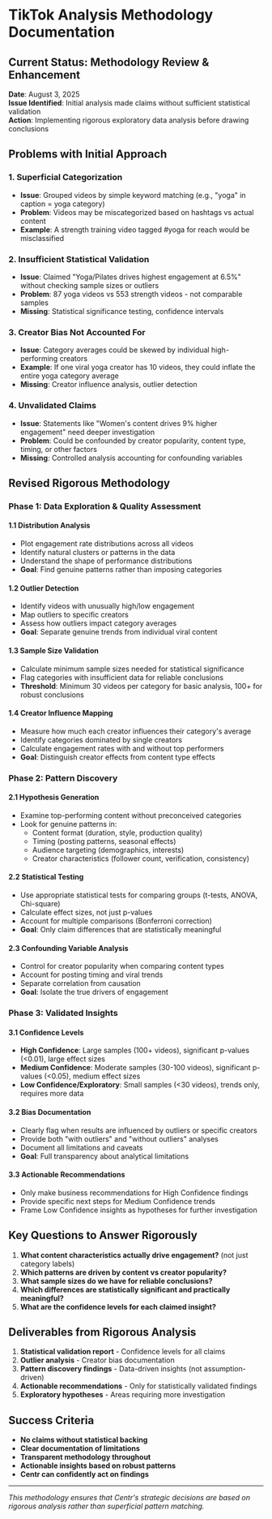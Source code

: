 # TikTok Analysis Methodology Documentation

## Current Status: Methodology Review & Enhancement

**Date**: August 3, 2025  
**Issue Identified**: Initial analysis made claims without sufficient statistical validation  
**Action**: Implementing rigorous exploratory data analysis before drawing conclusions

## Problems with Initial Approach

### 1. **Superficial Categorization**
- **Issue**: Grouped videos by simple keyword matching (e.g., "yoga" in caption = yoga category)
- **Problem**: Videos may be miscategorized based on hashtags vs actual content
- **Example**: A strength training video tagged #yoga for reach would be misclassified

### 2. **Insufficient Statistical Validation**
- **Issue**: Claimed "Yoga/Pilates drives highest engagement at 6.5%" without checking sample sizes or outliers
- **Problem**: 87 yoga videos vs 553 strength videos - not comparable samples
- **Missing**: Statistical significance testing, confidence intervals

### 3. **Creator Bias Not Accounted For**
- **Issue**: Category averages could be skewed by individual high-performing creators
- **Example**: If one viral yoga creator has 10 videos, they could inflate the entire yoga category average
- **Missing**: Creator influence analysis, outlier detection

### 4. **Unvalidated Claims**
- **Issue**: Statements like "Women's content drives 9% higher engagement" need deeper investigation
- **Problem**: Could be confounded by creator popularity, content type, timing, or other factors
- **Missing**: Controlled analysis accounting for confounding variables

## Revised Rigorous Methodology

### Phase 1: Data Exploration & Quality Assessment

#### **1.1 Distribution Analysis**
- Plot engagement rate distributions across all videos
- Identify natural clusters or patterns in the data
- Understand the shape of performance distributions
- **Goal**: Find genuine patterns rather than imposing categories

#### **1.2 Outlier Detection**
- Identify videos with unusually high/low engagement
- Map outliers to specific creators
- Assess how outliers impact category averages
- **Goal**: Separate genuine trends from individual viral content

#### **1.3 Sample Size Validation**
- Calculate minimum sample sizes needed for statistical significance
- Flag categories with insufficient data for reliable conclusions
- **Threshold**: Minimum 30 videos per category for basic analysis, 100+ for robust conclusions

#### **1.4 Creator Influence Mapping**
- Measure how much each creator influences their category's average
- Identify categories dominated by single creators
- Calculate engagement rates with and without top performers
- **Goal**: Distinguish creator effects from content type effects

### Phase 2: Pattern Discovery

#### **2.1 Hypothesis Generation**
- Examine top-performing content without preconceived categories
- Look for genuine patterns in:
  - Content format (duration, style, production quality)
  - Timing (posting patterns, seasonal effects)
  - Audience targeting (demographics, interests)
  - Creator characteristics (follower count, verification, consistency)

#### **2.2 Statistical Testing**
- Use appropriate statistical tests for comparing groups (t-tests, ANOVA, Chi-square)
- Calculate effect sizes, not just p-values
- Account for multiple comparisons (Bonferroni correction)
- **Goal**: Only claim differences that are statistically meaningful

#### **2.3 Confounding Variable Analysis**
- Control for creator popularity when comparing content types
- Account for posting timing and viral trends
- Separate correlation from causation
- **Goal**: Isolate the true drivers of engagement

### Phase 3: Validated Insights

#### **3.1 Confidence Levels**
- **High Confidence**: Large samples (100+ videos), significant p-values (<0.01), large effect sizes
- **Medium Confidence**: Moderate samples (30-100 videos), significant p-values (<0.05), medium effect sizes  
- **Low Confidence/Exploratory**: Small samples (<30 videos), trends only, requires more data

#### **3.2 Bias Documentation**
- Clearly flag when results are influenced by outliers or specific creators
- Provide both "with outliers" and "without outliers" analyses
- Document all limitations and caveats
- **Goal**: Full transparency about analytical limitations

#### **3.3 Actionable Recommendations**
- Only make business recommendations for High Confidence findings
- Provide specific next steps for Medium Confidence trends
- Frame Low Confidence insights as hypotheses for further investigation

## Key Questions to Answer Rigorously

1. **What content characteristics actually drive engagement?** (not just category labels)
2. **Which patterns are driven by content vs creator popularity?**
3. **What sample sizes do we have for reliable conclusions?**
4. **Which differences are statistically significant and practically meaningful?**
5. **What are the confidence levels for each claimed insight?**

## Deliverables from Rigorous Analysis

1. **Statistical validation report** - Confidence levels for all claims
2. **Outlier analysis** - Creator bias documentation  
3. **Pattern discovery findings** - Data-driven insights (not assumption-driven)
4. **Actionable recommendations** - Only for statistically validated findings
5. **Exploratory hypotheses** - Areas requiring more investigation

## Success Criteria

- **No claims without statistical backing**
- **Clear documentation of limitations**  
- **Transparent methodology throughout**
- **Actionable insights based on robust patterns**
- **Centr can confidently act on findings**

---

*This methodology ensures that Centr's strategic decisions are based on rigorous analysis rather than superficial pattern matching.*